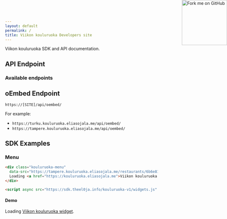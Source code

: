 ```yaml
---
layout: default
permalink: /
title: Viikon kouluruoka Developers site
---
```


<a href="https://github.com/theel0ja/viikon-kouluruoka-sdk"><img style="position: absolute; top: 0; right: 0; border: 0; width: 149px; height: 149px;" src="http://aral.github.com/fork-me-on-github-retina-ribbons/right-orange@2x.png" alt="Fork me on GitHub"></a>

Viikon kouluruoka SDK and API documentation.

## API Endpoint

### Available endpoints
<ul id="availableEndpoints"></ul>

## oEmbed Endpoint
`https://[SITE]/api/oembed/`

For example:
* `https://turku.kouluruoka.eliasojala.me/api/oembed/`
* `https://tampere.kouluruoka.eliasojala.me/api/oembed/`

## SDK Examples

### Menu

```html
<div class="kouluruoka-menu"
  data-src="https://tampere.kouluruoka.eliasojala.me/restaurants/6b6e81cd-3b72-e511-b1dd-18a9054d8b42">
  Loading <a href="https://kouluruoka.eliasojala.me">Viikon kouluruoka widget</a>.
</div>

<script async src="https://sdk.theel0ja.info/kouluruoka-v1/widgets.js" charset="utf-8"></script>
```

#### Demo

<div class="kouluruoka-menu"
  data-src="https://tampere.kouluruoka.eliasojala.me/restaurants/6b6e81cd-3b72-e511-b1dd-18a9054d8b42">
  Loading <a href="https://kouluruoka.eliasojala.me">Viikon kouluruoka widget</a>.
</div>

<script async src="https://sdk.theel0ja.info/kouluruoka-v1/widgets.js" charset="utf-8"></script>

<!-- Available endpoints -->
<script src="./script.js"></script>
<script src="https://turku.kouluruoka.eliasojala.me/api/sites?callback=listEndpoints"></script>
